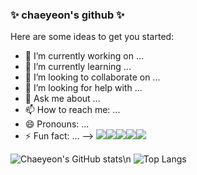 ### ✨ chaeyeon's github ✨

Here are some ideas to get you started:

- 🔭 I’m currently working on ...
- 🌱 I’m currently learning ...
- 👯 I’m looking to collaborate on ...
- 🤔 I’m looking for help with ...
- 💬 Ask me about ...
- 📫 How to reach me: ...
- 😄 Pronouns: ...
- ⚡ Fun fact: ...
-->
<img src="https://img.shields.io/badge/Python-3178C6?style=flat&logo=Python&logoColor=white"/><img src="https://img.shields.io/badge/HTML5-E34F26?style=flat&logo=HTML5&logoColor=white"/><img src="https://img.shields.io/badge/JavaScript-F7DF1E?style=flat&logo=JavaScript&logoColor=white"/><img src="https://img.shields.io/badge/Jupyter-F37626?style=flat&logo=Jupyter&logoColor=white"/><img src="https://img.shields.io/badge/C-A8B9CC?style=flat&logo=C&logoColor=white"/>

![Chaeyeon's GitHub stats](https://github-readme-stats.vercel.app/api?username=Chaeyeoncho&show_icons=true&theme=radical)\n
![Top Langs](https://github-readme-stats.vercel.app/api/top-langs/?username=Chaeyeoncho&layout=compact)
